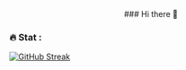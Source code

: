 <div id="header" align="center">
  ### Hi there 👋
</div>

### :fire: Stat :
[![GitHub Streak](https://streak-stats.demolab.com?user=AlexErmakov97&theme=dark&hide_border=true)](https://git.io/streak-stats)

  
<!--
**AlexErmakov97/AlexErmakov97** is a ✨ _special_ ✨ repository because its `README.md` (this file) appears on your GitHub profile.

Here are some ideas to get you started:

- 🔭 I’m currently working on ...
- 🌱 I’m currently learning ...
- 👯 I’m looking to collaborate on ...
- 🤔 I’m looking for help with ...
- 💬 Ask me about ...
- 📫 How to reach me: ...
- 😄 Pronouns: ...
- ⚡ Fun fact: ...
-->
